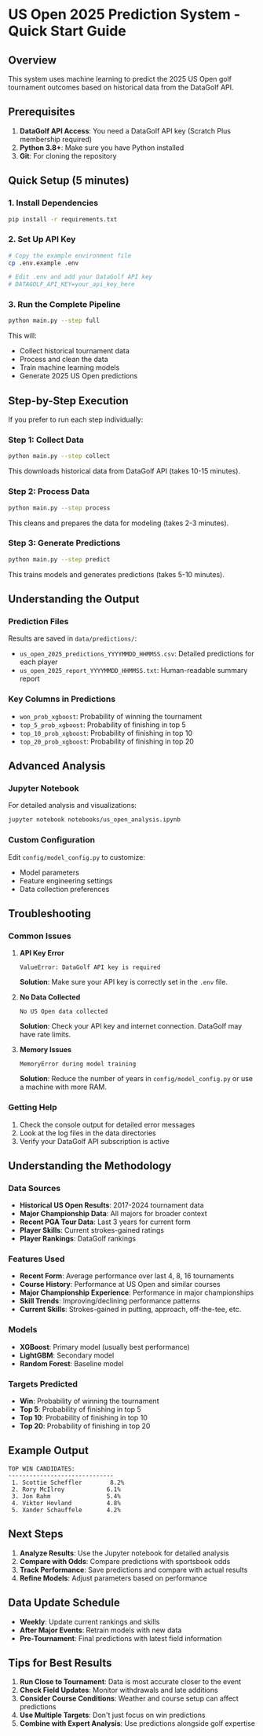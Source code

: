 # US Open 2025 Prediction System - Quick Start Guide

## Overview

This system uses machine learning to predict the 2025 US Open golf tournament outcomes based on historical data from the DataGolf API.

## Prerequisites

1. **DataGolf API Access**: You need a DataGolf API key (Scratch Plus membership required)
2. **Python 3.8+**: Make sure you have Python installed
3. **Git**: For cloning the repository

## Quick Setup (5 minutes)

### 1. Install Dependencies
```bash
pip install -r requirements.txt
```

### 2. Set Up API Key
```bash
# Copy the example environment file
cp .env.example .env

# Edit .env and add your DataGolf API key
# DATAGOLF_API_KEY=your_api_key_here
```

### 3. Run the Complete Pipeline
```bash
python main.py --step full
```

This will:
- Collect historical tournament data
- Process and clean the data
- Train machine learning models
- Generate 2025 US Open predictions

## Step-by-Step Execution

If you prefer to run each step individually:

### Step 1: Collect Data
```bash
python main.py --step collect
```
This downloads historical data from DataGolf API (takes 10-15 minutes).

### Step 2: Process Data
```bash
python main.py --step process
```
This cleans and prepares the data for modeling (takes 2-3 minutes).

### Step 3: Generate Predictions
```bash
python main.py --step predict
```
This trains models and generates predictions (takes 5-10 minutes).

## Understanding the Output

### Prediction Files
Results are saved in `data/predictions/`:
- `us_open_2025_predictions_YYYYMMDD_HHMMSS.csv`: Detailed predictions for each player
- `us_open_2025_report_YYYYMMDD_HHMMSS.txt`: Human-readable summary report

### Key Columns in Predictions
- `won_prob_xgboost`: Probability of winning the tournament
- `top_5_prob_xgboost`: Probability of finishing in top 5
- `top_10_prob_xgboost`: Probability of finishing in top 10
- `top_20_prob_xgboost`: Probability of finishing in top 20

## Advanced Analysis

### Jupyter Notebook
For detailed analysis and visualizations:
```bash
jupyter notebook notebooks/us_open_analysis.ipynb
```

### Custom Configuration
Edit `config/model_config.py` to customize:
- Model parameters
- Feature engineering settings
- Data collection preferences

## Troubleshooting

### Common Issues

1. **API Key Error**
   ```
   ValueError: DataGolf API key is required
   ```
   **Solution**: Make sure your API key is correctly set in the `.env` file.

2. **No Data Collected**
   ```
   No US Open data collected
   ```
   **Solution**: Check your API key and internet connection. DataGolf may have rate limits.

3. **Memory Issues**
   ```
   MemoryError during model training
   ```
   **Solution**: Reduce the number of years in `config/model_config.py` or use a machine with more RAM.

### Getting Help

1. Check the console output for detailed error messages
2. Look at the log files in the data directories
3. Verify your DataGolf API subscription is active

## Understanding the Methodology

### Data Sources
- **Historical US Open Results**: 2017-2024 tournament data
- **Major Championship Data**: All majors for broader context
- **Recent PGA Tour Data**: Last 3 years for current form
- **Player Skills**: Current strokes-gained ratings
- **Player Rankings**: DataGolf rankings

### Features Used
- **Recent Form**: Average performance over last 4, 8, 16 tournaments
- **Course History**: Performance at US Open and similar courses
- **Major Championship Experience**: Performance in major championships
- **Skill Trends**: Improving/declining performance patterns
- **Current Skills**: Strokes-gained in putting, approach, off-the-tee, etc.

### Models
- **XGBoost**: Primary model (usually best performance)
- **LightGBM**: Secondary model
- **Random Forest**: Baseline model

### Targets Predicted
- **Win**: Probability of winning the tournament
- **Top 5**: Probability of finishing in top 5
- **Top 10**: Probability of finishing in top 10
- **Top 20**: Probability of finishing in top 20

## Example Output

```
TOP WIN CANDIDATES:
------------------------------
 1. Scottie Scheffler        8.2%
 2. Rory McIlroy            6.1%
 3. Jon Rahm                5.4%
 4. Viktor Hovland          4.8%
 5. Xander Schauffele       4.2%
```

## Next Steps

1. **Analyze Results**: Use the Jupyter notebook for detailed analysis
2. **Compare with Odds**: Compare predictions with sportsbook odds
3. **Track Performance**: Save predictions and compare with actual results
4. **Refine Models**: Adjust parameters based on performance

## Data Update Schedule

- **Weekly**: Update current rankings and skills
- **After Major Events**: Retrain models with new data
- **Pre-Tournament**: Final predictions with latest field information

## Tips for Best Results

1. **Run Close to Tournament**: Data is most accurate closer to the event
2. **Check Field Updates**: Monitor withdrawals and late additions
3. **Consider Course Conditions**: Weather and course setup can affect predictions
4. **Use Multiple Targets**: Don't just focus on win predictions
5. **Combine with Expert Analysis**: Use predictions alongside golf expertise
